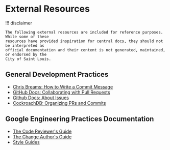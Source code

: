 # External Resources

!!! disclaimer
    
    The following external resources are included for reference purposes. While some of these 
    resources have provided inspiration for central docs, they should not be interpreted as 
    official documentation and their content is not generated, maintained, or endorsed by the 
    City of Saint Louis.

## General Development Practices

- [Chris Breams: How to Write a Commit Message](https://cbea.ms/git-commit/)
- [GitHub Docs: Collaborating with Pull Requests](https://docs.github.com/en/pull-requests)
- [Github Docs: About Issues](https://docs.github.com/en/issues/tracking-your-work-with-issues/learning-about-issues/about-issues)
- [CockroachDB: Organizing PRs and Commits](https://cockroachlabs.atlassian.net/wiki/spaces/CRDB/pages/1411744698/Organizing+PRs+and+Commits)

## Google Engineering Practices Documentation

- [The Code Reviewer's Guide](https://google.github.io/eng-practices/review/reviewer/)
- [The Change Author's Guide](https://google.github.io/eng-practices/review/developer/)
- [Style Guides](https://google.github.io/styleguide/)